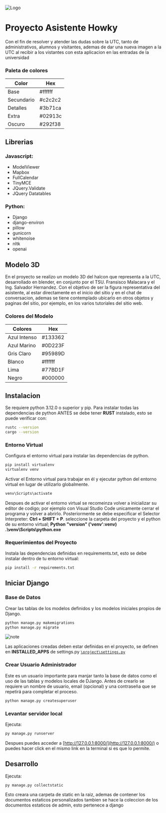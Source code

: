 ![Logo](./static/img/UTC_logo-plano.webp)

# Proyecto Asistente Howky

Con el fin de resolver y atender las dudas sobre la UTC, tanto de administrativos, alumnos y visitantes, ademas de dar una nueva imagen a la UTC al recibir a los vistantes con esta aplicacion en las entradas de la universidad

### Paleta de colores

| Color      | Hex               |
| ---------- | ----------------- |
| Base       | #ffffff |
| Secundario | #c2c2c2 |
| Detalles   | #3b71ca |
| Extra      | #02913c |
| Oscuro     | #292f38 |


## Librerias
### Javascript:
  - ModelViewer
  - Mapbox
  - FullCalendar
  - TinyMCE
  - JQuery.Validate
  - JQuery Datatables

 ### Python:
  - Django
  - django-environ
  - pillow
  - gunicorn
  - whitenoise
  - nltk
  - openai

## Modelo 3D
En el proyecto se realizo un modelo 3D del halcon que representa a la UTC, desarrollado en blender, en conjunto por el TSU. Fransisco Malacara y el Ing. Salvador Hernandez.
Con el objetivo de ser la figura representativa del asistente, al estar directamente en el inicio del sitio y en el chat de conversacion, ademas se tiene contemplado ubicarlo en otros objetos y paginas del sitio, por ejemplo, en los varios tutoriales del sitio web.

### Colores del Modelo

| Colores      | Hex               |
| ------------ | ----------------- |
| Azul Intenso | #133362 |
| Azul Marino  | #0D223F |
| Gris Claro   | #95989D |
| Blanco       | #ffffff |
| Lima         | #77BD1F |
| Negro        | #000000 |


## Instalacion
 
Se requiere python 3.12.0 o superior y pip.
Para instalar todas las dependencias de python ANTES se debe tener **RUST** instalado, esto se puede verificar con:
```bash
rustc --version
cargo --version
```

### Entorno Virtual
Configura el entorno virtual para instalar las dependencias de python.
```bash
pip install virtualenv
virtualenv venv
```

Activar el Entorno virtual para trabajar en él y ejecutar python del entorno virtual en lugar de utilizarlo globalmente.
```bash
venv\Scripts\activate
```
Despues de activar el entorno virtual se recomeinza volver a inicializar su editor de codigo; por ejemplo con Visual Studio Code unicamente cerrar el programa y volver a abrirlo. Posteriormente se debe especificar el Selector Interpreter: **Ctrl + SHIFT + P**. seleccione la carpeta del proyecto y el python de su entorno virtual; **Python "version" ('venv':venv) .\venv\Scripts\python.exe**


### Requerimientos del Proyecto
Instala las dependencias definidas en requirements.txt, esto se debe instalar dentro de tu entorno virtual:
```bash
pip install -r requirements.txt
```

## Iniciar Django

### Base de Datos
Crear las tablas de los modelos definidos y los modelos iniciales propios de Django.
```bash
python manage.py makemigrations
python manage.py migrate
```

![note](https://img.shields.io/badge/NOTA-Importante-blue)

Las aplicaciones creadas deben estar definidas en el proyecto, se definen en **INSTALLED_APPS** de settings.py [`\project\settings.py`](/project/settings.py)

### Crear Usuario Administrador
Este es un usuario importante para manjar tanto la base de datos como el uso de las tablas y modelos locales de DJango.
Antes de crearlo se requiere un nombre de usuario, email (opcional) y una contraseña que se repetirá para completar el proceso.
```bash
python manage.py createsuperuser
```

### Levantar servidor local

Ejecuta:
```bash
py manage.py runserver
```

Despues puedes acceder a [http://127.0.0.1:8000/](http://127.0.0.1:8000/) o puedes hacer click en el mismo link en la terminal si es que lo permite.

## Desarrollo

Ejecuta:
```bash
py manage.py collectstatic
```
Esto creara una carpeta de static en la raiz, ademas de contener los documentos estaticos personalizados tambien se hace la coleccion de los documentos estaticos de admin, esto pertenece a django
